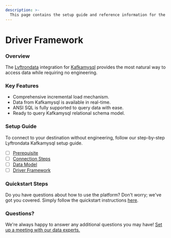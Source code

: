 ```yaml
---
description: >-
  This page contains the setup guide and reference information for the Kafkamysql source connector.
---
```


# Driver Framework

### Overview

The [Lyftrondata](https://www.lyftrondata.com/) integration for [Kafkamysql](None) provides the most natural way to access data while requiring no engineering.

### Key Features

* Comprehensive incremental load mechanism.
* Data from Kafkamysql is available in real-time.&#x20;
* ANSI SQL is fully supported to query data with ease.
* Ready to query Kafkamysql relational schema model.

### Setup Guide

To connect to your destination without engineering, follow our step-by-step Lyftrondata Kafkamysql setup guide.

* [ ] [Prerequisite](../prerequisite.md)
* [ ] [Connection Steps](../connection-steps.md)
* [ ] [Data Model](../data-model/erd.md)
* [ ] [Driver Framework](../driver-framework/)

### Quickstart Steps

Do you have questions about how to use the platform? Don't worry; we've got you covered. Simply follow the quickstart instructions [here](../driver-framework/README.md).

### Questions? <a href="#questions" id="questions"></a>

We're always happy to answer any additional questions you may have! [Set up a meeting with our data experts.](https://www.lyftrondata.com/book-a-meeting/)


